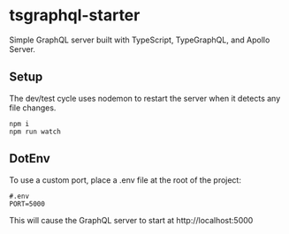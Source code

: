 # tsgraphql-starter

Simple GraphQL server built with TypeScript, TypeGraphQL, and Apollo Server.

## Setup

The dev/test cycle uses nodemon to restart the server when it detects any file changes.

```
npm i
npm run watch
```

## DotEnv

To use a custom port, place a .env file at the root of the project:

```
#.env
PORT=5000
```

This will cause the GraphQL server to start at http://localhost:5000
